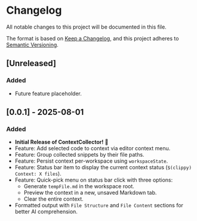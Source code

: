 # Changelog

All notable changes to this project will be documented in this file.

The format is based on [Keep a Changelog](https://keepachangelog.com/en/1.0.0/),
and this project adheres to [Semantic Versioning](https://semver.org/spec/v2.0.0.html).

## [Unreleased]

### Added
- Future feature placeholder.

## [0.0.1] - 2025-08-01 

### Added

- **Initial Release of ContextCollector!** 🎉
- Feature: Add selected code to context via editor context menu.
- Feature: Group collected snippets by their file paths.
- Feature: Persist context per-workspace using `workspaceState`.
- Feature: Status bar item to display the current context status (`$(clippy) Context: X files`).
- Feature: Quick-pick menu on status bar click with three options:
    - Generate `tempFile.md` in the workspace root.
    - Preview the context in a new, unsaved Markdown tab.
    - Clear the entire context.
- Formatted output with `File Structure` and `File Content` sections for better AI comprehension.